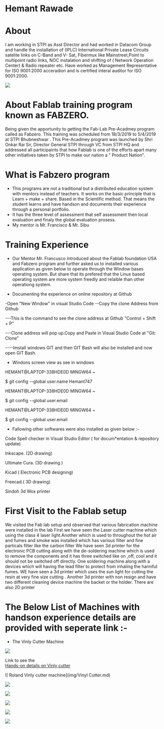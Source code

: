 # Hemant Rawade
# About
I am working in STPI as Asst Director and had worked in Datacom Group and handle the installation of (IPLC) International Private Lease Circuits satelite links on C-Band and V- Sat, Fibermux like Mainstreet,Point to multipoint radio links, NOC instalation and shifting of ( Network Operation Center) & Radio repeater etc. Have worked as Management Representative for ISO 9001:2000 acceradion and is certified interal auditor for ISO 9001:2000.

![](img/Profilepic.jpg)


# About Fablab training program known as FABZERO.

Being given the apportunity to getting the Fab-Lab Pre-Acadmey program called as Fabzero. This training was scheduled from 18/3/2019 to 5/4/2019 at STPI Bhubneshwar .
This Pre-Acadmey program was launched by Shri Onkar Rai Sir, Director General STPI through VC from STPI HQ and addressed all participaints that how Fablab is one of the efforts apart many other initiatives taken by STPI to make our nation a " Product Nation".

# What is Fabzero program

* This programs are not a traditional but a distributed education system with mentors instead of teachers. It works on the basic principle that is Learn + make + share. Based in the Scientific method. That means the student learns and have handson and documents their experience through a personal portfolio.
* It has the three level of assessment that self assessment then local evaluation and finaly the global evaluation prosess.
* My mentor is Mr. Francisco & Mr. Sibu 

# Training Experience 
* Our Mentor Mr. Francusco introduced about the Fablab foundation USA and Fabzero program and further asked us to installed various application as given below to operate through the Window bases operating system. But share that its prefered that the Linux based operating system are more system freedly and relaible than other operationg system. 

* Documenting the experience on online repository at Github 

-Open "New Window" in visual Studio Code
--Copy the clone Address from Github


---This is the command to see the clone address at Github "Control + Shift + P" 

---Clone address will pop up.Copy and Paste in Visual Studio Code at "Git: Clone" 

----Imstall windows GIT and then GIT Bash will also be installed and now open GIT Bash. 
 
 * Windons screen view as see in windows

 
HEMANT@LAPTOP-338HDE0D MINGW64 ~

$ git config --global user.name Hemant747

HEMANT@LAPTOP-338HDE0D MINGW64 ~

$ git config --global user.email 

HEMANT@LAPTOP-338HDE0D MINGW64 ~

$ git config --global user.email

* Fallowing other softwares were also installed as given below :- 

Code Spell checker in Visual Studio Editor ( for docum*entation & repository update) 

Inkscape. (2D drawing) 

Ultimate Cura. (3D drawing ) 

Kicad ( Electronic PCB designing) 

Freecad.( 3D drawing) 

Sindoh 3d Wox printer

# First Visit to the Fablab setup #

We visited the Fab lab setup and observed that various fabrication machine were installed in the lab
First we have seen the Laser cutter machine which using the class 4 laser light.Another  which is used to throughout the hot air and fumes and smoke was installed which has various filter and fine particals filter like the carbon  filter
We have seen 3d printer for the electronic PCB cutting along with the  de-soldering machine which is used to remove the components and it has three switched
like on ,off, cool and it should not be switched off directly.
One soldering machine along with a devices which will having the lead filter to protect from inhaling the harmful fumes.
WE have seen a 3d printer which uses the sun light for cutting the resin at very fine size cutting .
Another 3d printer with non resign and have two different cleaning device machine the backet or the holder.
There are also 2D printer  
# The Below List of Machines with handson experience details are provided with seperate link :- 
 
 * The Vinly Cutter Machine 
 


![](img/Vinylcutter.jpg) 

Link to see the  
[Hands-on details on Vinly cutter ](VinylCutter.md)

![ Roland Vinly cutter machine](img/Vinyl Cutter.md)

![](img/3dcutterok.jpg) 

![](img/Lasercutter.jpg) 

![](img/Formlab.jpg) 

![](img/SRM20.jpg) 

![](img/shopbot1.jpg)